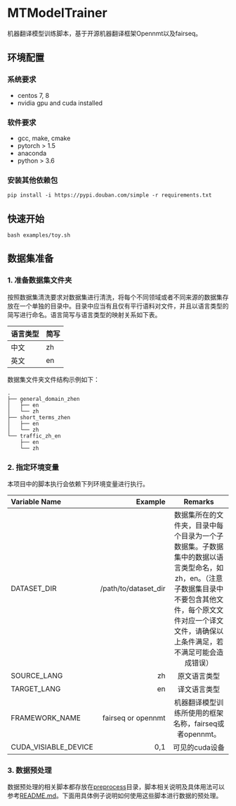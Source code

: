 # MTModelTrainer
机器翻译模型训练脚本，基于开源机器翻译框架Opennmt以及fairseq。

## 环境配置
### 系统要求
- centos 7, 8
- nvidia gpu and cuda installed

### 软件要求
- gcc, make, cmake
- pytorch > 1.5
- anaconda
- python > 3.6

### 安装其他依赖包
```
pip install -i https://pypi.douban.com/simple -r requirements.txt
```

## 快速开始
```
bash examples/toy.sh
```


## 数据集准备
### 1. 准备数据集文件夹
按照数据集清洗要求对数据集进行清洗，将每个不同领域或者不同来源的数据集存放在一个单独的目录中。目录中应当有且仅有平行语料对文件，并且以语言类型的简写进行命名。语言简写与语言类型的映射关系如下表。

|  语言类型   | 简写 |
|  ----  | ----  |
| 中文 | zh |
| 英文 | en |

<span id="anchor">数据集文件夹文件结构示例如下：</span>
```
.
├── general_domain_zhen
│   ├── en
│   └── zh
├── short_terms_zhen
│   ├── en
│   └── zh
└── traffic_zh_en
    ├── en
    └── zh
```

### 2. 指定环境变量
本项目中的脚本执行会依赖下列环境变量进行执行。

| Variable Name | Example | Remarks |
| :-----| ----: | :----: |
| DATASET_DIR | /path/to/dataset_dir | 数据集所在的文件夹，目录中每个目录为一个子数据集。子数据集中的数据以语言类型命名，如zh，en。（注意子数据集目录中不要包含其他文件，每个原文文件对应一个译文文件，请确保以上条件满足，若不满足可能会造成错误）|
| SOURCE_LANG | zh  | 原文语言类型 |
| TARGET_LANG | en  | 译文语言类型 |
| FRAMEWORK_NAME | fairseq or opennmt | 机器翻译模型训练所使用的框架名称，fairseq或者opennmt。 |
| CUDA_VISIABLE_DEVICE | 0,1 | 可见的cuda设备  |

### 3. 数据预处理
数据预处理的相关脚本都存放在[preprocess](./preprocess)目录，脚本相关说明及具体用法可以参考[README.md](./preprocess/README.md)。下面用具体例子说明如何使用这些脚本进行数据的预处理。
